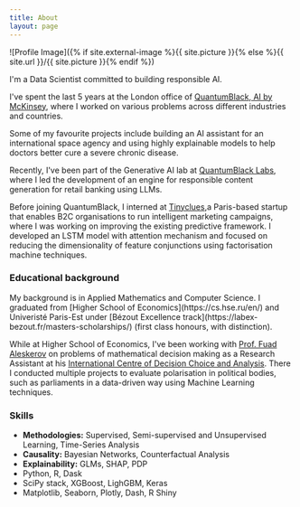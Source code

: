```yaml
---
title: About
layout: page
---
```

![Profile Image]({% if site.external-image %}{{ site.picture }}{% else %}{{ site.url }}/{{ site.picture }}{% endif %})

I'm a Data Scientist committed to building responsible AI.

I've spent the last 5 years at the London office of [QuantumBlack, AI by McKinsey](https://www.mckinsey.com/capabilities/quantumblack/how-we-help-clients), where I worked on various problems across different industries and countries.

Some of my favourite projects include building an AI assistant for an international space agency and using highly explainable models to help doctors better cure a severe chronic disease. 

Recently, I've been part of the Generative AI lab at [QuantumBlack Labs](https://www.mckinsey.com/capabilities/quantumblack/labs), where I led the development of an engine for responsible content generation for retail banking using LLMs.

Before joining QuantumBlack, I interned at [Tinyclues](https://www.tinyclues.com/),a Paris-based startup that enables B2C organisations to run intelligent marketing campaigns, where I was working on improving the existing predictive framework. I developed an LSTM model with attention mechanism and focused on reducing the dimensionality of feature conjunctions using factorisation machine techniques.

<h3>Educational background</h3>
My background is in Applied Mathematics and Computer Science. I graduated from [Higher School of Economics](https://cs.hse.ru/en/) and Univeristé Paris-Est under [Bézout Excellence track](https://labex-bezout.fr/masters-scholarships/) (first class honours, with distinction).

While at Higher School of Economics, I've been working with [Prof. Fuad Aleskerov](https://www.hse.ru/en/staff/faleskerov) on problems of mathematical decision making as a Research Assistant at his [International Centre of Decision Choice and Analysis](https://www.hse.ru/en/DeCAn/). There I conducted multiple projects to evaluate polarisation in political bodies, such as parliaments in a data-driven way using Machine Learning techniques.

<h3>Skills</h3>

<ul class="skill-list">
	<li><b>Methodologies:</b> Supervised, Semi-supervised and Unsupervised Learning, Time-Series Analysis</li>
	<li><b>Causality:</b> Bayesian Networks, Counterfactual Analysis</li>
	<li><b>Explainability:</b> GLMs, SHAP, PDP</li>
	<li>Python, R, Dask</li>
	<li>SciPy stack, XGBoost, LighGBM, Keras</li>
	<li>Matplotlib, Seaborn, Plotly, Dash, R Shiny</li>
</ul>

<!-- <h2>Selected projects</h2>

<ul>
	<li><a href="https://github.com/">Lorem Lorem</a></li>
	<li><a href="https://github.com/">Ipsum Dolor</a></li>
	<li><a href="https://github.com/">Dolor Lorem</a></li>
</ul> -->
